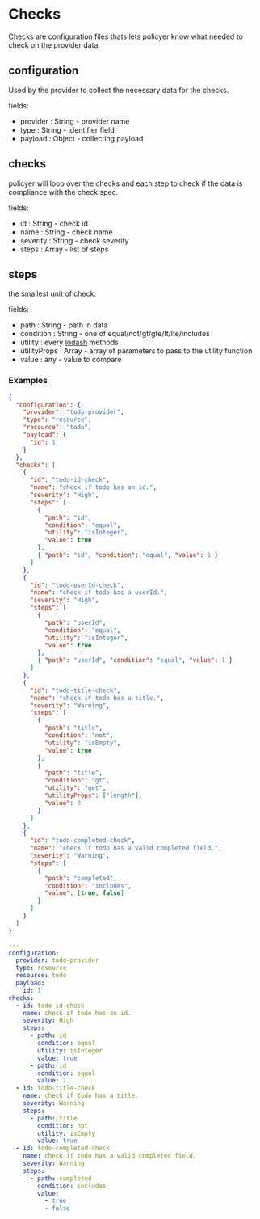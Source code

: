 # Checks

Checks are configuration files thats lets policyer know what needed to check on the provider data.

## configuration

Used by the provider to collect the necessary data for the checks.

fields:

- provider : String - provider name
- type : String - identifier field
- payload : Object - collecting payload

## checks

policyer will loop over the checks and each step to check if the data is compliance with the check spec.

fields:

- id : String - check id
- name : String - check name
- severity : String - check severity
- steps : Array - list of steps
  
## steps

the smallest unit of check.

fields:

- path : String - path in data
- condition : String - one of equal/not/gt/gte/lt/lte/includes
- utility : every [lodash](https://lodash.com/docs/) methods
- utilityProps : Array - array of parameters to pass to the utility function
- value : any - value to compare

### Examples

```json
{
  "configuration": {
    "provider": "todo-provider",
    "type": "resource",
    "resource": "todo",
    "payload": {
      "id": 1
    }
  },
  "checks": [
    {
      "id": "todo-id-check",
      "name": "check if todo has an id.",
      "severity": "High",
      "steps": [
        {
          "path": "id",
          "condition": "equal",
          "utility": "isInteger",
          "value": true
        },
        { "path": "id", "condition": "equal", "value": 1 }
      ]
    },
    {
      "id": "todo-userId-check",
      "name": "check if todo has a userId.",
      "severity": "High",
      "steps": [
        {
          "path": "userId",
          "condition": "equal",
          "utility": "isInteger",
          "value": true
        },
        { "path": "userId", "condition": "equal", "value": 1 }
      ]
    },
    {
      "id": "todo-title-check",
      "name": "check if todo has a title.",
      "severity": "Warning",
      "steps": [
        {
          "path": "title",
          "condition": "not",
          "utility": "isEmpty",
          "value": true
        },
        {
          "path": "title",
          "condition": "gt",
          "utility": "get",
          "utilityProps": ["length"],
          "value": 3
        }
      ]
    },
    {
      "id": "todo-completed-check",
      "name": "check if todo has a valid completed field.",
      "severity": "Warning",
      "steps": [
        {
          "path": "completed",
          "condition": "includes",
          "value": [true, false]
        }
      ]
    }
  ]
}
```

```yaml
---
configuration:
  provider: todo-provider
  type: resource
  resource: todo
  payload:
    id: 1
checks:
  - id: todo-id-check
    name: check if todo has an id.
    severity: High
    steps:
      - path: id
        condition: equal
        utility: isInteger
        value: true
      - path: id
        condition: equal
        value: 1
  - id: todo-title-check
    name: check if todo has a title.
    severity: Warning
    steps:
      - path: title
        condition: not
        utility: isEmpty
        value: true
  - id: todo-completed-check
    name: check if todo has a valid completed field.
    severity: Warning
    steps:
      - path: completed
        condition: includes
        value:
          - true
          - false
```
